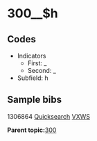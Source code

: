 # 300\_\_$h

## Codes

-   Indicators
    -   First: \_
    -   Second: \_
-   Subfield: h

## Sample bibs

1306864 [Quicksearch](https://search.library.yale.edu/catalog/1306864) [VXWS](http://prodorbis.library.yale.edu:7014/vxws/GetHoldingsService?bibId=1306864)

**Parent topic:**[300](../../tags/300/300.md)


